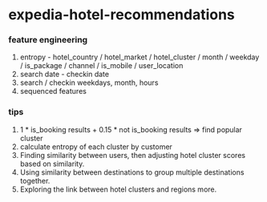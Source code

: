 # expedia-hotel-recommendations

### feature engineering
1. entropy - hotel_country / hotel_market / hotel_cluster / month / weekday / is_package / channel / is_mobile / user_location
2. search date - checkin date
3. search / checkin weekdays, month, hours
4. sequenced features

### tips
1. 1 * is_booking results + 0.15 * not is_booking results => find popular cluster
2. calculate entropy of each cluster by customer
3. Finding similarity between users, then adjusting hotel cluster scores based on similarity.
4. Using similarity between destinations to group multiple destinations together.
5. Exploring the link between hotel clusters and regions more.